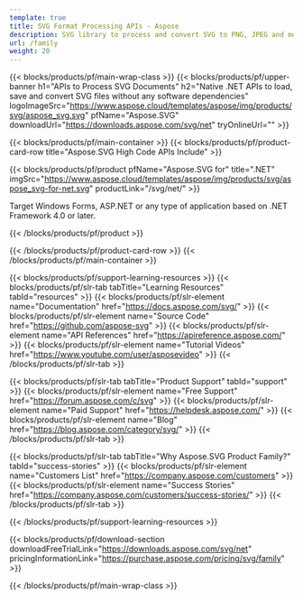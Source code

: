 ```yaml
---
template: true
title: SVG Format Processing APIs - Aspose
description: SVG library to process and convert SVG to PNG, JPEG and more popular image formats, PDF and XPS on any Platform
url: /family
weight: 20
---
```



{{< blocks/products/pf/main-wrap-class >}}
{{< blocks/products/pf/upper-banner h1="APIs to Process SVG Documents" h2="Native .NET APIs to load, save and convert SVG files without any software dependencies" logoImageSrc="https://www.aspose.cloud/templates/aspose/img/products/svg/aspose_svg.svg" pfName="Aspose.SVG" downloadUrl="https://downloads.aspose.com/svg/net" tryOnlineUrl="" >}}

{{< blocks/products/pf/main-container >}}
{{< blocks/products/pf/product-card-row title="Aspose.SVG High Code APIs Include" >}}

{{< blocks/products/pf/product pfName="Aspose.SVG for" title=".NET" imgSrc="https://www.aspose.cloud/templates/aspose/img/products/svg/aspose_svg-for-net.svg" productLink="/svg/net/" >}}


Target Windows Forms, ASP.NET or any type of application based on .NET Framework 4.0 or later.

{{< /blocks/products/pf/product >}}

{{< /blocks/products/pf/product-card-row >}}
{{< /blocks/products/pf/main-container >}}

{{< blocks/products/pf/support-learning-resources >}}
{{< blocks/products/pf/slr-tab tabTitle="Learning Resources" tabId="resources" >}}
{{< blocks/products/pf/slr-element name="Documentation" href="https://docs.aspose.com/svg/" >}}
{{< blocks/products/pf/slr-element name="Source Code" href="https://github.com/aspose-svg" >}}
{{< blocks/products/pf/slr-element name="API References" href="https://apireference.aspose.com/" >}}
{{< blocks/products/pf/slr-element name="Tutorial Videos" href="https://www.youtube.com/user/asposevideo" >}}
{{< /blocks/products/pf/slr-tab >}}

{{< blocks/products/pf/slr-tab tabTitle="Product Support" tabId="support" >}}
{{< blocks/products/pf/slr-element name="Free Support" href="https://forum.aspose.com/c/svg" >}}
{{< blocks/products/pf/slr-element name="Paid Support" href="https://helpdesk.aspose.com/" >}}
{{< blocks/products/pf/slr-element name="Blog" href="https://blog.aspose.com/category/svg/" >}}
{{< /blocks/products/pf/slr-tab >}}

{{< blocks/products/pf/slr-tab tabTitle="Why Aspose.SVG Product Family?" tabId="success-stories" >}}
{{< blocks/products/pf/slr-element name="Customers List" href="https://company.aspose.com/customers" >}}
{{< blocks/products/pf/slr-element name="Success Stories" href="https://company.aspose.com/customers/success-stories/" >}}
{{< /blocks/products/pf/slr-tab >}}

{{< /blocks/products/pf/support-learning-resources >}}

{{< blocks/products/pf/download-section downloadFreeTrialLink="https://downloads.aspose.com/svg/net" pricingInformationLink="https://purchase.aspose.com/pricing/svg/family" >}}

{{< /blocks/products/pf/main-wrap-class >}}